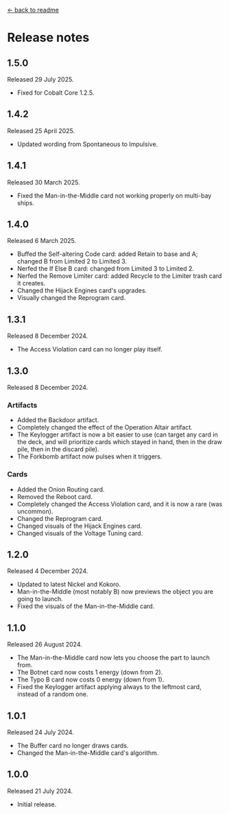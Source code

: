 [← back to readme](README.md)

# Release notes

## 1.5.0
Released 29 July 2025.

* Fixed for Cobalt Core 1.2.5.

## 1.4.2
Released 25 April 2025.

* Updated wording from Spontaneous to Impulsive.

## 1.4.1
Released 30 March 2025.

* Fixed the Man-in-the-Middle card not working properly on multi-bay ships.

## 1.4.0
Released 6 March 2025.

* Buffed the Self-altering Code card: added Retain to base and A; changed B from Limited 2 to Limited 3.
* Nerfed the If Else B card: changed from Limited 3 to Limited 2.
* Nerfed the Remove Limiter card: added Recycle to the Limiter trash card it creates.
* Changed the Hijack Engines card's upgrades.
* Visually changed the Reprogram card.

## 1.3.1
Released 8 December 2024.

* The Access Violation card can no longer play itself.

## 1.3.0
Released 8 December 2024.

### Artifacts
* Added the Backdoor artifact.
* Completely changed the effect of the Operation Altair artifact.
* The Keylogger artifact is now a bit easier to use (can target any card in the deck, and will prioritize cards which stayed in hand, then in the draw pile, then in the discard pile).
* The Forkbomb artifact now pulses when it triggers.

### Cards
* Added the Onion Routing card.
* Removed the Reboot card.
* Completely changed the Access Violation card, and it is now a rare (was uncommon).
* Changed the Reprogram card.
* Changed visuals of the Hijack Engines card.
* Changed visuals of the Voltage Tuning card.

## 1.2.0
Released 4 December 2024.

* Updated to latest Nickel and Kokoro.
* Man-in-the-Middle (most notably B) now previews the object you are going to launch.
* Fixed the visuals of the Man-in-the-Middle card.

## 1.1.0
Released 26 August 2024.

* The Man-in-the-Middle card now lets you choose the part to launch from.
* The Botnet card now costs 1 energy (down from 2).
* The Typo B card now costs 0 energy (down from 1).
* Fixed the Keylogger artifact applying always to the leftmost card, instead of a random one.

## 1.0.1
Released 24 July 2024.

* The Buffer card no longer draws cards.
* Changed the Man-in-the-Middle card's algorithm.

## 1.0.0
Released 21 July 2024.

* Initial release.